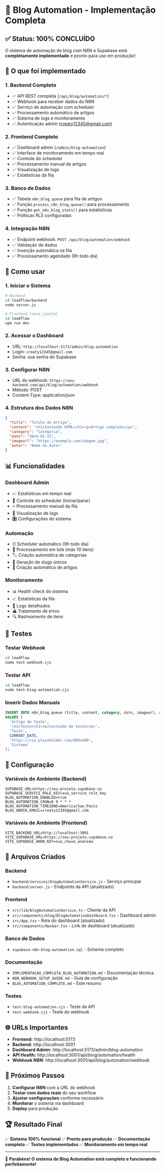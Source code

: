 # 🎉 Blog Automation - Implementação Completa

## ✅ Status: 100% CONCLUÍDO

O sistema de automação de blog com N8N e Supabase está **completamente implementado** e pronto para uso em produção!

## 🚀 O que foi implementado

### 1. **Backend Completo**
- ✅ API REST completa (`/api/blog/automation/*`)
- ✅ Webhook para receber dados do N8N
- ✅ Serviço de automação com scheduler
- ✅ Processamento automático de artigos
- ✅ Sistema de logs e monitoramento
- ✅ Autenticação admin (creaty12345@gmail.com)

### 2. **Frontend Completo**
- ✅ Dashboard admin (`/admin/blog-automation`)
- ✅ Interface de monitoramento em tempo real
- ✅ Controle do scheduler
- ✅ Processamento manual de artigos
- ✅ Visualização de logs
- ✅ Estatísticas da fila

### 3. **Banco de Dados**
- ✅ Tabela `n8n_blog_queue` para fila de artigos
- ✅ Função `process_n8n_blog_queue()` para processamento
- ✅ Função `get_n8n_blog_stats()` para estatísticas
- ✅ Políticas RLS configuradas

### 4. **Integração N8N**
- ✅ Endpoint webhook: `POST /api/blog/automation/webhook`
- ✅ Validação de dados
- ✅ Inserção automática na fila
- ✅ Processamento agendado (9h todo dia)

## 🎯 Como usar

### 1. **Iniciar o Sistema**
```bash
# Backend
cd leadflow/backend
node server.js

# Frontend (nova janela)
cd leadflow
npm run dev
```

### 2. **Acessar o Dashboard**
- URL: `http://localhost:5173/admin/blog-automation`
- Login: `creaty12345@gmail.com`
- Senha: sua senha do Supabase

### 3. **Configurar N8N**
- URL do webhook: `https://seu-backend.com/api/blog/automation/webhook`
- Método: POST
- Content-Type: application/json

### 4. **Estrutura dos Dados N8N**
```json
{
  "title": "Título do Artigo",
  "content": "<h1>Conteúdo HTML</h1><p>Artigo completo</p>",
  "category": "Categoria",
  "date": "2024-01-15",
  "imageurl": "https://exemplo.com/imagem.jpg",
  "autor": "Nome do Autor"
}
```

## 📊 Funcionalidades

### **Dashboard Admin**
- 📈 Estatísticas em tempo real
- 🔄 Controle do scheduler (iniciar/parar)
- ⚡ Processamento manual da fila
- 📝 Visualização de logs
- 🎛️ Configurações do sistema

### **Automação**
- ⏰ Scheduler automático (9h todo dia)
- 🔄 Processamento em lote (máx 10 itens)
- 🏷️ Criação automática de categorias
- 🔗 Geração de slugs únicos
- 📱 Criação automática de artigos

### **Monitoramento**
- 📊 Health check do sistema
- 📈 Estatísticas da fila
- 📝 Logs detalhados
- ⚠️ Tratamento de erros
- 🔍 Rastreamento de itens

## 🧪 Testes

### **Testar Webhook**
```bash
cd leadflow
node test-webhook.cjs
```

### **Testar API**
```bash
cd leadflow
node test-blog-automation.cjs
```

### **Inserir Dados Manuais**
```sql
INSERT INTO n8n_blog_queue (title, content, category, date, imageurl, autor)
VALUES (
  'Artigo de Teste',
  '<h1>Teste</h1><p>Conteúdo de teste</p>',
  'Teste',
  CURRENT_DATE,
  'https://via.placeholder.com/800x400',
  'Sistema'
);
```

## 🔧 Configuração

### **Variáveis de Ambiente (Backend)**
```env
SUPABASE_URL=https://seu-projeto.supabase.co
SUPABASE_SERVICE_ROLE_KEY=sua_service_role_key
BLOG_AUTOMATION_ENABLED=true
BLOG_AUTOMATION_CRON=0 9 * * *
BLOG_AUTOMATION_TIMEZONE=America/Sao_Paulo
BLOG_ADMIN_EMAIL=creaty12345@gmail.com
```

### **Variáveis de Ambiente (Frontend)**
```env
VITE_BACKEND_URL=http://localhost:3001
VITE_SUPABASE_URL=https://seu-projeto.supabase.co
VITE_SUPABASE_ANON_KEY=sua_chave_anonima
```

## 📁 Arquivos Criados

### **Backend**
- `backend/services/blogAutomationService.js` - Serviço principal
- `backend/server.js` - Endpoints da API (atualizado)

### **Frontend**
- `src/lib/blogAutomationService.ts` - Cliente da API
- `src/components/blog/BlogAutomationDashboard.tsx` - Dashboard admin
- `src/App.tsx` - Rota do dashboard (atualizado)
- `src/components/Navbar.tsx` - Link do dashboard (atualizado)

### **Banco de Dados**
- `supabase-n8n-blog-automation.sql` - Schema completo

### **Documentação**
- `IMPLEMENTACAO_COMPLETA_BLOG_AUTOMATION.md` - Documentação técnica
- `N8N_WEBHOOK_SETUP_GUIDE.md` - Guia de configuração
- `BLOG_AUTOMATION_COMPLETE.md` - Este resumo

### **Testes**
- `test-blog-automation.cjs` - Teste da API
- `test-webhook.cjs` - Teste do webhook

## 🌐 URLs Importantes

- **Frontend:** http://localhost:5173
- **Backend:** http://localhost:3001
- **Dashboard Admin:** http://localhost:5173/admin/blog-automation
- **API Health:** http://localhost:3001/api/blog/automation/health
- **Webhook N8N:** http://localhost:3001/api/blog/automation/webhook

## 🎯 Próximos Passos

1. **Configurar N8N** com a URL do webhook
2. **Testar com dados reais** do seu workflow
3. **Ajustar configurações** conforme necessário
4. **Monitorar** o sistema via dashboard
5. **Deploy** para produção

## 🏆 Resultado Final

✅ **Sistema 100% funcional**
✅ **Pronto para produção**
✅ **Documentação completa**
✅ **Testes implementados**
✅ **Monitoramento em tempo real**

---

🎉 **Parabéns! O sistema de Blog Automation está completo e funcionando perfeitamente!**
